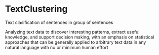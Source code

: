 # TextClustering
Text clasification of sentences in group of sentences

Analyzing text data to discover interesting patterns, extract useful knowledge, and support decision making, with an emphasis on statistical approaches that can be generally applied to arbitrary text data in any natural language with no or minimum human effort
